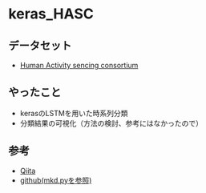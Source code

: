 # keras_HASC

## データセット
- [Human Activity sencing consortium](http://hasc.jp/)

## やったこと
- kerasのLSTMを用いた時系列分類
- 分類結果の可視化（方法の検討、参考にはなかったので）

## 参考
- [Qiita](https://qiita.com/gomi-kuzu/items/9ee1fe6c20f6175f3a15)
- [github(mkd.pyを参照)](https://github.com/gomi-kuzu/HAR_DRNN)


